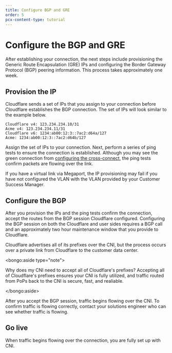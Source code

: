 ```yaml
---
title: Configure BGP and GRE
order: 5
pcx-content-type: tutorial
---
```


# Configure the BGP and GRE

After establishing your connection, the next steps include provisioning the Generic Route Encapsulation (GRE) IPs and configuring the Border Gateway Protocol (BGP) peering information. This process takes approximately one week.

## Provision the IP

Cloudflare sends a set of IPs that you assign to your connection before Cloudflare establishes the BGP connection. The set of IPs will look similar to the example below.

```
Cloudflare v4: 123.234.234.10/31
Acme v4: 123.234.234.11/31
Cloudflare v6: 1234:ab00:12:3::7ac2:d64a/127
Acme: 1234:ab00:12:3::7ac2:d64b/127
```

Assign the set of IPs to your connection. Next, perform a series of ping tests to ensure the connection is established. Although you may see the green connection from [configuring the cross-connect](/set-up-cni/configure-cross-connect), the ping tests confirm packets are flowing over the link.

If you have a virtual link via Megaport, the IP provisioning may fail if you have not configured the VLAN with the VLAN provided by your Customer Success Manager.

## Configure the BGP

After you provision the IPs and the ping tests confirm the connection, accept the routes from the BGP session Cloudflare configured. Configuring the BGP session on both the Cloudflare and user sides requires a BGP call and an approximately two hour maintenance window that you provide to Cloudflare.

Cloudflare advertises all of its prefixes over the CNI, but the process occurs over a private link from Cloudflare to the customer data center.

<bongo:aside type="note">

Why does my CNI need to accept all of Cloudflare's prefixes? Accepting all of Cloudflare's prefixes ensures your CNI is fully utilized, and traffic routed from PoPs back to the CNI is secure, fast, and realiable.

</bongo:aside>

After you accept the BGP session, traffic begins flowing over the CNI. To confirm traffic is flowing correctly, contact your solutions engineer who can see whether traffic is flowing.

## Go live

When traffic begins flowing over the connection, you are fully set up with CNI.

